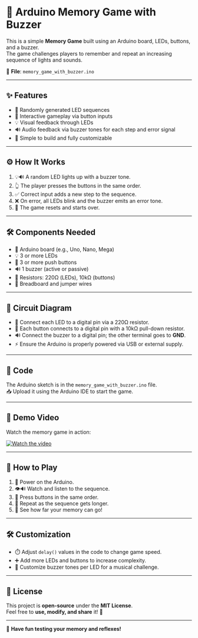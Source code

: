 # 🧠 Arduino Memory Game with Buzzer

This is a simple **Memory Game** built using an Arduino board, LEDs, buttons, and a buzzer.  
The game challenges players to remember and repeat an increasing sequence of lights and sounds.

📁 **File**: `memory_game_with_buzzer.ino`

---

## ✨ Features

- 🎲 Randomly generated LED sequences  
- 🔘 Interactive gameplay via button inputs  
- 💡 Visual feedback through LEDs  
- 🔊 Audio feedback via buzzer tones for each step and error signal  
- 🔧 Simple to build and fully customizable  

---

## ⚙️ How It Works

1. 💡🔊 A random LED lights up with a buzzer tone.
2. 👆 The player presses the buttons in the same order.
3. ✅ Correct input adds a new step to the sequence.
4. ❌ On error, all LEDs blink and the buzzer emits an error tone.
5. 🔁 The game resets and starts over.

---

## 🛠️ Components Needed

- 🧠 Arduino board (e.g., Uno, Nano, Mega)
- 💡 3 or more LEDs
- 🔘 3 or more push buttons
- 🔊 1 buzzer (active or passive)
- 🔩 Resistors: 220Ω (LEDs), 10kΩ (buttons)
- 🔌 Breadboard and jumper wires

---

## 🔌 Circuit Diagram

- 🔴 Connect each LED to a digital pin via a 220Ω resistor.
- 🔘 Each button connects to a digital pin with a 10kΩ pull-down resistor.
- 🔊 Connect the buzzer to a digital pin; the other terminal goes to **GND**.
- ⚡ Ensure the Arduino is properly powered via USB or external supply.

---

## 🧠 Code

The Arduino sketch is in the `memory_game_with_buzzer.ino` file.  
📥 Upload it using the Arduino IDE to start the game.

---

## 🎥 Demo Video

Watch the memory game in action:

[![Watch the video](https://img.youtube.com/vi/HNtZoiYIM40/0.jpg)](https://youtube.com/shorts/HNtZoiYIM40)

---

## 🎯 How to Play

1. 🔌 Power on the Arduino.
2. 👁️🔊 Watch and listen to the sequence.
3. 🎯 Press buttons in the same order.
4. 🧩 Repeat as the sequence gets longer.
5. 🧠 See how far your memory can go!

---

## 🛠️ Customization

- ⏱️ Adjust `delay()` values in the code to change game speed.
- ➕ Add more LEDs and buttons to increase complexity.
- 🎵 Customize buzzer tones per LED for a musical challenge.

---

## 📜 License

This project is **open-source** under the **MIT License**.  
Feel free to **use, modify, and share** it! 🚀

---

🎉 **Have fun testing your memory and reflexes!**
